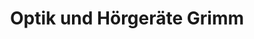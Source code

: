 ---
title: "Optik und Hörgeräte Grimm"
url: /bietigheim-bissingen/optik-und-hoergeraete-grimm/
shop: Optiker
---
